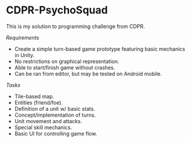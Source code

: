 # CDPR-PsychoSquad
This is my solution to programming challenge from CDPR.

*Requirements*
- Create a simple turn-based game prototype featuring basic mechanics in Unity.
- No restrictions on graphical representation.
- Able to start/finish game without crashes.
- Can be ran from editor, but may be tested on Android mobile.

*Tasks*
- Tile-based map.
- Entities (friend/foe).
- Definition of a unit w/ basic stats.
- Concept/implementation of turns.
- Unit movement and attacks.
- Special skill mechanics.
- Basic UI for controlling game flow.
